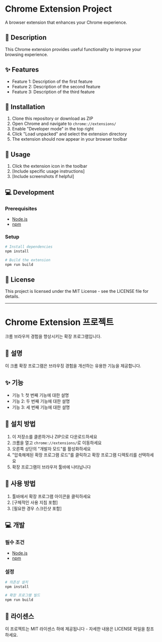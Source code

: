# Chrome Extension Project

A browser extension that enhances your Chrome experience.

## 📝 Description

This Chrome extension provides useful functionality to improve your browsing experience.

## ✨ Features

- Feature 1: Description of the first feature
- Feature 2: Description of the second feature
- Feature 3: Description of the third feature

## 🔧 Installation

1. Clone this repository or download as ZIP
2. Open Chrome and navigate to `chrome://extensions/`
3. Enable "Developer mode" in the top right
4. Click "Load unpacked" and select the extension directory
5. The extension should now appear in your browser toolbar

## 🚀 Usage

1. Click the extension icon in the toolbar
2. [Include specific usage instructions]
3. [Include screenshots if helpful]

## 💻 Development

### Prerequisites

- [Node.js](https://nodejs.org/)
- [npm](https://www.npmjs.com/)

### Setup

```bash
# Install dependencies
npm install

# Build the extension
npm run build
```

## 📄 License

This project is licensed under the MIT License - see the LICENSE file for details.

---

# Chrome Extension 프로젝트

크롬 브라우저 경험을 향상시키는 확장 프로그램입니다.

## 📝 설명

이 크롬 확장 프로그램은 브라우징 경험을 개선하는 유용한 기능을 제공합니다.

## ✨ 기능

- 기능 1: 첫 번째 기능에 대한 설명
- 기능 2: 두 번째 기능에 대한 설명
- 기능 3: 세 번째 기능에 대한 설명

## 🔧 설치 방법

1. 이 저장소를 클론하거나 ZIP으로 다운로드하세요
2. 크롬을 열고 `chrome://extensions/`로 이동하세요
3. 오른쪽 상단의 "개발자 모드"를 활성화하세요
4. "압축해제된 확장 프로그램 로드"를 클릭하고 확장 프로그램 디렉토리를 선택하세요
5. 확장 프로그램이 브라우저 툴바에 나타납니다

## 🚀 사용 방법

1. 툴바에서 확장 프로그램 아이콘을 클릭하세요
2. [구체적인 사용 지침 포함]
3. [필요한 경우 스크린샷 포함]

## 💻 개발

### 필수 조건

- [Node.js](https://nodejs.org/)
- [npm](https://www.npmjs.com/)

### 설정

```bash
# 의존성 설치
npm install

# 확장 프로그램 빌드
npm run build
```

## 📄 라이센스

이 프로젝트는 MIT 라이센스 하에 제공됩니다 - 자세한 내용은 LICENSE 파일을 참조하세요.